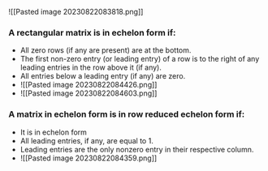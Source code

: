 ![[Pasted image 20230822083818.png]]

### A rectangular matrix is in echelon form if:
- All zero rows (if any are present) are at the bottom.
- The first non-zero entry (or leading entry) of a row is to the right of any leading entries in the row above it (if any).
- All entries below a leading entry (if any) are zero.
- ![[Pasted image 20230822084426.png]]
- ![[Pasted image 20230822084603.png]]
### A matrix in echelon form is in row reduced echelon form if:
- It is in echelon form
- All leading entries, if any, are equal to 1.
- Leading entries are the only nonzero entry in their respective column.
- ![[Pasted image 20230822084359.png]]
